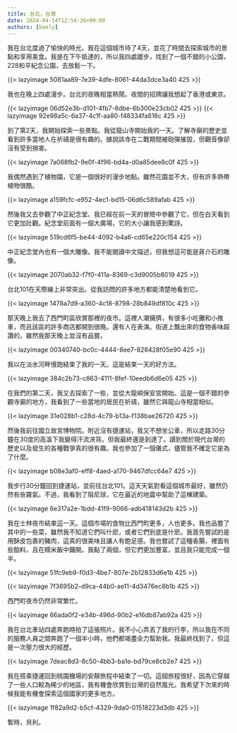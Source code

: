 ```yaml
---
title: 台北，台灣
date: 2024-04-14T12:54:26+09:00
authors: [baely]
---
```

我在台北度過了愉快的時光。我在這個城市待了4天，並花了時間去探索城市的景點和享用美食。我是在下午抵達的，所以我四處踱步，找到了一個不錯的小公園，228和平紀念公園，去放鬆一下。

{{< lazyimage 5081aa89-7e39-4dfe-8061-44da3dce3a40 425 >}}

我也在晚上四處漫步。台北的夜晚相當熱鬧。夜間的招牌讓我想起了香港或東京。

{{< lazyimage 06d52e3b-d101-4fb7-8dbe-6b300e23cb02 425 >}}
{{< lazyimage 92e98a5c-6a37-4c1f-aa80-f48334fa818c 425 >}}

到了第2天，我開始探索一些景點。我從龍山寺開始我的一天。了解寺廟的歷史並看到許多當地人在祈禱是很有趣的。據說該寺在二戰期間被砲彈摧毀，但觀音像卻沒有受到損害。

{{< lazyimage 7a068fb2-9e0f-4f96-bd4a-d0a85dee8c0f 425 >}}

我偶然遇到了植物園，它是一個很好的漫步地點。雖然花園並不大，但有許多熱帶植物很酷。

{{< lazyimage a159fcfc-e952-4ec1-bd15-06d6c589afab 425 >}}

然後我又去參觀了中正紀念堂。我已經在前一天的冒險中參觀了它，但在白天看到它更加壯觀。紀念堂前面有一個大廣場，它的大小讓我感到驚訝。

{{< lazyimage 519cd6f5-be44-4092-b4a6-cd65e220c154 425 >}}

中正紀念堂內也有一個大雕像。我不能閱讀中文描述，但我想這可能是蔣介石的雕像。

{{< lazyimage 2070ab32-f7f0-411a-8369-c3d9005b8019 425 >}}

台北101在天際線上非常突出。從我訪問的許多地方都能清楚地看到它。

{{< lazyimage 1478a7d9-a360-4c18-8798-28b849df810c 425 >}}

那天晚上我去了西門町區欣賞那裡的夜市。這裡人潮擁擠，有很多小吃攤和小推車，而且該區的許多商店都開到很晚。還有人在表演。街道上飄出來的食物香味超讚的，雖然我那天晚上並沒有品嘗。

{{< lazyimage 00340740-bc0c-4444-8ee7-828428f05e90 425 >}}

我以在淡水河畔慢跑結束了我的一天。這是結束一天的好方法。

{{< lazyimage 384c2b73-c863-4111-8fef-10eedb6d6e05 425 >}}

在我們的第二天，我又去探索了一些，並從大龍峒保安宮開始。這是一個不錯的參觀寺廟的地方，我看到了一些當地的居民在祈禱，雖然它與龍山寺相當相似。

{{< lazyimage 31e028b1-c28d-4c79-b13a-f138bae26720 425 >}}

然後我前往國立故宮博物院。附近沒有捷運站，我又不想坐公車，所以走路30分鐘在30度的高溫下我變得汗流浹背。但我最終還是到達了。讀到關於現代台灣的歷史以及發生的各種戰爭真的很有趣。我也參加了一個儀式，儘管我不確定它是為了什麼。

{{< lazyimage b08e3af0-eff8-4aed-a170-9467dfcc64e7 425 >}}

我步行30分鐘回到捷運站，並前往台北101。這天天氣對看這個城市最好，雖然仍然有些霧氣。不過，我看到了阻尼球，它在最近的地震中幫助了這棟建築。

{{< lazyimage 6e317a2e-1bdd-41f9-9066-adb418143d2b 425 >}}

我在士林夜市結束這一天。這個市場的食物比西門町更多，人也更多。我也品嘗了其中的一些菜，雖然我不知道它們叫什麽，或者它們到底是什麽。我首先嘗試的是用酥皮包裹的豬肉，這真的很美味且讓人有飽足感。我也嘗試了這種香腸，裡面有些餡料，且在糯米飯中鋪開。我點了兩個，但它們更加豐富，並且我只能完成一個半。

{{< lazyimage 51fc9eb9-f0d3-4be7-807e-2b12833d6e1b 425 >}}

{{< lazyimage 7f3695b2-d9ca-44b0-ae11-4d3476ec8b1b 425 >}}

西門町夜市仍然非常繁忙。

{{< lazyimage 66ada0f2-e34b-496d-90b2-e16db87ab92a 425 >}}

我在台北車站四處奔跑時拍了這張照片。我不小心弄丟了我的行李，所以我在不同的服務人員之間奔跑了一個半小時，他們都竭盡全力幫助我。我最終找到了，但這是一次壓力很大的經歷。

{{< lazyimage 7deac8d3-8c50-4bb3-ba1e-bd79ce8cb2e7 425 >}}

我在搭乘捷運回到桃園機場的安靜旅程中結束了一切。這個旅程很好，因為它穿越了一些人口較為稀少的地區，我有機會欣賞到台灣的自然風光。我希望下次來的時候我能有機會探索這個國家的更多地方。

{{< lazyimage 1f82a9d2-b5cf-4329-9da0-01518223d3db 425 >}}

暫時，貝利。
